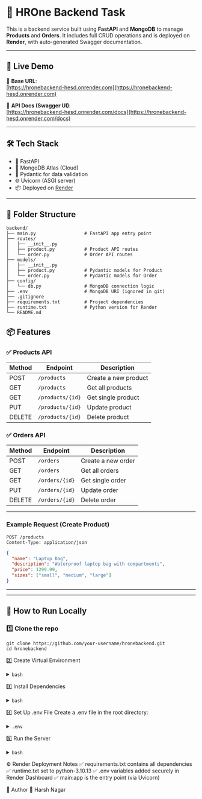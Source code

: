 # 🧠 HROne Backend Task

This is a backend service built using **FastAPI** and **MongoDB** to manage **Products** and **Orders**. It includes full CRUD operations and is deployed on **Render**, with auto-generated Swagger documentation.

---

## 🚀 Live Demo

📌 **Base URL**:  
[https://hronebackend-hesd.onrender.com](https://hronebackend-hesd.onrender.com)

📘 **API Docs (Swagger UI)**:  
[https://hronebackend-hesd.onrender.com/docs](https://hronebackend-hesd.onrender.com/docs)

---

## 🛠️ Tech Stack

- 🔷 FastAPI
- 🍃 MongoDB Atlas (Cloud)
- 🧰 Pydantic for data validation
- 🌐 Uvicorn (ASGI server)
- 📦 Deployed on [Render](https://render.com)

---

## 📁 Folder Structure

```plaintext
backend/
├── main.py                  # FastAPI app entry point
├── routes/
│   ├── __init__.py
│   ├── product.py           # Product API routes
│   └── order.py             # Order API routes
├── models/
│   ├── __init__.py
│   ├── product.py           # Pydantic models for Product
│   └── order.py             # Pydantic models for Order
├── config/
│   └── db.py                # MongoDB connection logic
├── .env                     # MongoDB URI (ignored in git)
├── .gitignore
├── requirements.txt         # Project dependencies
├── runtime.txt              # Python version for Render
└── README.md
```

## 📦 Features

### ✅ Products API

| Method | Endpoint            | Description             |
|--------|---------------------|-------------------------|
| POST   | `/products`         | Create a new product    |
| GET    | `/products`         | Get all products        |
| GET    | `/products/{id}`    | Get single product      |
| PUT    | `/products/{id}`    | Update product          |
| DELETE | `/products/{id}`    | Delete product          |

### ✅ Orders API

| Method | Endpoint            | Description             |
|--------|---------------------|-------------------------|
| POST   | `/orders`           | Create a new order      |
| GET    | `/orders`           | Get all orders          |
| GET    | `/orders/{id}`      | Get single order        |
| PUT    | `/orders/{id}`      | Update order            |
| DELETE | `/orders/{id}`      | Delete order            |

---


### Example Request (Create Product)

```http
POST /products
Content-Type: application/json
```

```json
{
  "name": "Laptop Bag",
  "description": "Waterproof laptop bag with compartments",
  "price": 1299.99,
  "sizes": ["small", "medium", "large"]
}
```


---


---

## 🧾 How to Run Locally

### 1️⃣ Clone the repo
```
git clone https://github.com/your-username/hronebackend.git
cd hronebackend
```

2️⃣ Create Virtual Environment
<details> <summary><code>bash</code></summary>
bash
Copy
Edit
python -m venv venv
source venv/bin/activate  # or venv\Scripts\activate on Windows
</details>


3️⃣ Install Dependencies
<details> <summary><code>bash</code></summary>
bash
Copy
Edit
pip install -r requirements.txt
</details>

4️⃣ Set Up .env File
Create a .env file in the root directory:

<details> <summary><code>.env</code></summary>
env
Copy
Edit
MONGO_URI=mongodb+srv://<username>:<password>@cluster0.mongodb.net/?retryWrites=true&w=majority
DB_NAME=your_db_name
</details>


5️⃣ Run the Server
<details> <summary><code>bash</code></summary>
bash
Copy
Edit
uvicorn main:app --reload
</details>


⚙️ Render Deployment Notes
✅ requirements.txt contains all dependencies
✅ runtime.txt set to python-3.10.13
✅ .env variables added securely in Render Dashboard
✅ main:app is the entry point (via Uvicorn)


🧠 Author
🔗 Harsh Nagar




